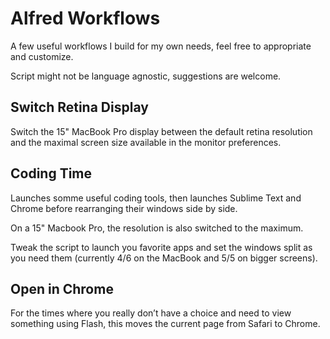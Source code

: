 Alfred Workflows
================

A few useful workflows I build for my own needs, feel free to appropriate and customize.

Script might not be language agnostic, suggestions are welcome.


Switch Retina Display
---

Switch the 15" MacBook Pro display between the default retina resolution and the maximal screen size available in the monitor preferences.


Coding Time
---

Launches somme useful coding tools, then launches Sublime Text and Chrome before rearranging their windows side by side.

On a 15" Macbook Pro, the resolution is also switched to the maximum.

Tweak the script to launch you favorite apps and set the windows split as you need them (currently 4/6 on the MacBook and 5/5 on bigger screens).


Open in Chrome
---

For the times where you really don’t have a choice and need to view something using Flash, this moves the current page from Safari to Chrome.